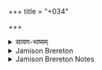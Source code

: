 +++
title = "+034"

+++

<details><summary>सायण-भाष्यम्</summary>

‘त्रिश्चिन्नो अद्य' इति चतुर्थं सूक्तं द्वादशर्चम्। ‘ऋषिश्चान्यस्मादृषेः' इति परिभाषया आङ्गिरसो हिरण्यस्तूप ऋषिः । अश्विनौ देवता । ‘क्व त्री चक्रा ' इति नवमी ‘आ नो अश्विना ' इति द्वादशी व त्रिष्टुभौ । शिष्टाः त्रिष्टुबन्तपरिभाषया जगत्यः । त्रिश्चिद्वादशाश्विनं नवम्यन्त्ये त्रिष्टुभौ ' इत्यनुक्रमणिका । प्रातरनुवाके आश्विने क्रतौ जागते छन्दसि इदं सूक्तम् । अथाश्विनः' इति खण्डे सूत्रितं -- ’त्रिश्चिन्नो अद्येळे द्यावापृथिवी इति जागतम् ' ( आश्व. श्रौ. ४. १५) इति । आश्विने शस्त्रेऽप्येतत् सूक्तं, ‘प्रातरनुवाकन्यायेन ' ( आश्व. श्रौ. ६. ५) इत्यतिदिष्टत्वात् ॥
</details>

<details><summary>Jamison Brereton</summary>

34  
Aśvins  
Hiraṇyastūpa Āṅgirasa  
12 verses: jagatī, except triṣṭubh 9, 12  
This hymn has a simple and very insistent organizing principle: the number three.  The Aśvins, of whom there are, of course, two, are urged to perform various actions  three times a day, using equipment, especially their chariot, that has numerous tri ple features. The particular ritual reason for the glorification of three must be the  three soma-pressings, but this ritual application is not made clear until verse 8. If,  as we have argued, the Third Pressing is a ritual innovation in the R̥gveda, a hymn  devoted to extolling it is not surprising.  
The hymn falls into two unequal parts, each ending with a triṣṭubh verse (vss.  1–9, 10–12). In the first part the number three is especially celebrated, though the  number is not absent in the second part (see vss. 11 and 12). The last three verses  invite the Aśvins to drink the soma and to offer us rewards in return. Despite the  metrical punctuation and the change in emphasis in the brief second part, there is  no reason not to consider this hymn a unity.  
From the grammatical point of view, the hymn contains what many scholars  (including us) take as a precious archaism, the single occurrence of the phrase sū́re  duhitā́ “daughter of the Sun” (vs. 5d), preserving in sū́re the sandhi of final -as of  the genitive *sū́ras as -e before a dental in close phrasal sandhi. (For general discus  
sion of this phenomenon, see Jamison 2010.) It perhaps escaped modernization  because the focus of the hymn was not on the mythological marriage of Sūryā,  daughter of the Sun, and she is only mentioned because of the incidental fact that  the chariot she mounted had three standing places.
</details>

<details><summary>Jamison Brereton Notes</summary>

Aśvins
</details>
